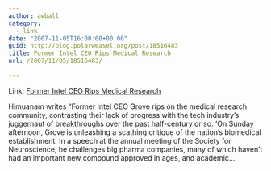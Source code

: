 ```yaml
---
author: awball
category:
  - link
date: "2007-11-05T16:00:00+00:00"
guid: http://blog.polarweasel.org/post/18516483
title: Former Intel CEO Rips Medical Research
url: /2007/11/05/18516483/

---
```

Link: [Former Intel CEO Rips Medical Research](http://rss.slashdot.org/~r/Slashdot/slashdot/~3/180241082/article.pl)

Himuanam writes “Former Intel CEO Grove rips on the medical research community, contrasting their lack of progress with the tech industry’s juggernaut of breakthroughs over the past half-century or so. ‘On Sunday afternoon, Grove is unleashing a scathing critique of the nation’s biomedical establishment. In a speech at the annual meeting of the Society for Neuroscience, he challenges big pharma companies, many of which haven’t had an important new compound approved in ages, and academic…
